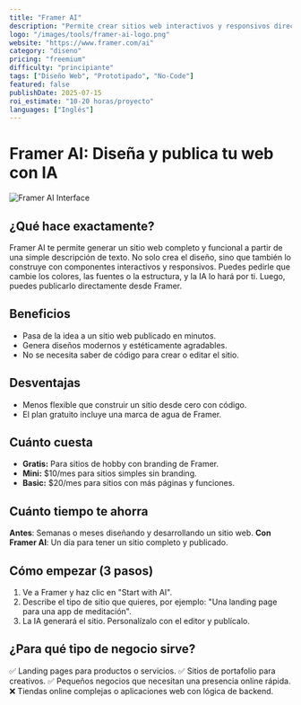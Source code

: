 ```yaml
---
title: "Framer AI"
description: "Permite crear sitios web interactivos y responsivos directamente desde instrucciones de texto."
logo: "/images/tools/framer-ai-logo.png"
website: "https://www.framer.com/ai"
category: "diseno"
pricing: "freemium"
difficulty: "principiante"
tags: ["Diseño Web", "Prototipado", "No-Code"]
featured: false
publishDate: 2025-07-15
roi_estimate: "10-20 horas/proyecto"
languages: ["Inglés"]
---
```


# Framer AI: Diseña y publica tu web con IA

![Framer AI Interface](/images/tools/framer-ai-hero.jpg)

## ¿Qué hace exactamente?
Framer AI te permite generar un sitio web completo y funcional a partir de una simple descripción de texto. No solo crea el diseño, sino que también lo construye con componentes interactivos y responsivos. Puedes pedirle que cambie los colores, las fuentes o la estructura, y la IA lo hará por ti. Luego, puedes publicarlo directamente desde Framer.

## Beneficios
- Pasa de la idea a un sitio web publicado en minutos.
- Genera diseños modernos y estéticamente agradables.
- No se necesita saber de código para crear o editar el sitio.

## Desventajas
- Menos flexible que construir un sitio desde cero con código.
- El plan gratuito incluye una marca de agua de Framer.

## Cuánto cuesta
- **Gratis:** Para sitios de hobby con branding de Framer.
- **Mini:** $10/mes para sitios simples sin branding.
- **Basic:** $20/mes para sitios con más páginas y funciones.

## Cuánto tiempo te ahorra
**Antes**: Semanas o meses diseñando y desarrollando un sitio web.
**Con Framer AI**: Un día para tener un sitio completo y publicado.

## Cómo empezar (3 pasos)
1. Ve a Framer y haz clic en "Start with AI".
2. Describe el tipo de sitio que quieres, por ejemplo: "Una landing page para una app de meditación".
3. La IA generará el sitio. Personalízalo con el editor y publícalo.

## ¿Para qué tipo de negocio sirve?
✅ Landing pages para productos o servicios.
✅ Sitios de portafolio para creativos.
✅ Pequeños negocios que necesitan una presencia online rápida.
❌ Tiendas online complejas o aplicaciones web con lógica de backend.
